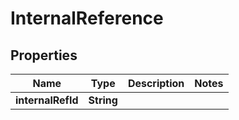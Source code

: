 # InternalReference

## Properties
Name | Type | Description | Notes
------------ | ------------- | ------------- | -------------
**internalRefId** | **String** |  | 
